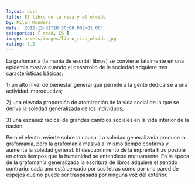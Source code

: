 ```yaml
---
layout: post
title: El libro de la risa y el olvido
by: Milan Kundera
date: '2012-12-31T18:30:00.002+01:00'
categories: [ read, ES ]
image: assets/images/libro_risa_olvido.jpg
rating: 3.5
---
```


La grafomanía (la manía de escribir libros) se convierte fatalmente en una epidemia masiva cuando el desarrollo de la sociedad adquiere tres características básicas:
<p/>
1)  un alto nivel de bienestar general que permite a la gente dedicarse a una actividad improductiva;
<p/>
2)  una elevada proporción de atomización de la vida social de la que se deriva la soledad generalizada de los individuos;
<p/>
3)  una escasez radical de grandes cambios sociales en la vida interior de la nación.
<p/>
Pero el efecto revierte sobre la causa. La soledad generalizada produce la grafomanía, pero la grafomanía masiva al mismo tiempo confirma y aumenta la soledad general. El descubrimiento de la imprenta hizo posible en otros tiempos que la humanidad se entendiese mutuamente. En la época de la grafomanía generalizada la escritura de libros adquiere el sentido contrario: cada uno está cercado por sus letras como por una pared de espejos que no puede ser traspasada por ninguna voz del exterior.
